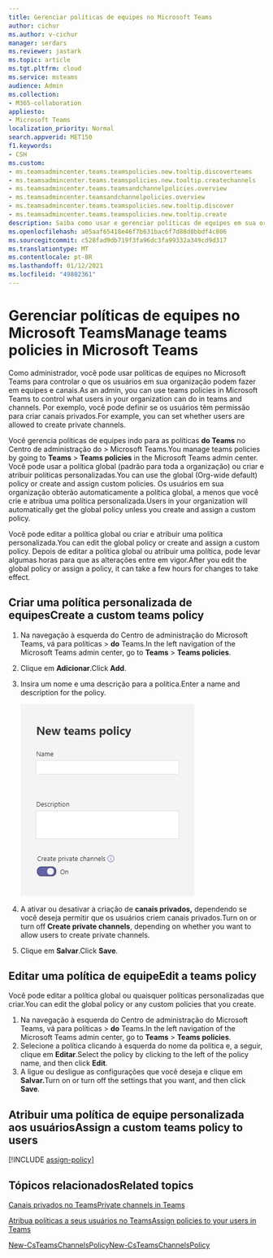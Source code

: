 ```yaml
---
title: Gerenciar políticas de equipes no Microsoft Teams
author: cichur
ms.author: v-cichur
manager: serdars
ms.reviewer: jastark
ms.topic: article
ms.tgt.pltfrm: cloud
ms.service: msteams
audience: Admin
ms.collection:
- M365-collaboration
appliesto:
- Microsoft Teams
localization_priority: Normal
search.appverid: MET150
f1.keywords:
- CSH
ms.custom:
- ms.teamsadmincenter.teams.teamspolicies.new.tooltip.discoverteams
- ms.teamsadmincenter.teams.teamspolicies.new.tooltip.createchannels
- ms.teamsadmincenter.teams.teamsandchannelpolicies.overview
- ms.teamsadmincenter.teamsandchannelpolicies.overview
- ms.teamsadmincenter.teams.teamspolicies.new.tooltip.discover
- ms.teamsadmincenter.teams.teamspolicies.new.tooltip.create
description: Saiba como usar e gerenciar políticas de equipes em sua organização para controlar o que os usuários podem fazer em equipes e canais.
ms.openlocfilehash: a05aaf65418e46f7b631bac6f7d88d8bbdf4c806
ms.sourcegitcommit: c528fad9db719f3fa96dc3fa99332a349cd9d317
ms.translationtype: MT
ms.contentlocale: pt-BR
ms.lasthandoff: 01/12/2021
ms.locfileid: "49802361"
---
```

# <a name="manage-teams-policies-in-microsoft-teams"></a><span data-ttu-id="466f5-103">Gerenciar políticas de equipes no Microsoft Teams</span><span class="sxs-lookup"><span data-stu-id="466f5-103">Manage teams policies in Microsoft Teams</span></span>

<span data-ttu-id="466f5-104">Como administrador, você pode usar políticas de equipes no Microsoft Teams para controlar o que os usuários em sua organização podem fazer em equipes e canais.</span><span class="sxs-lookup"><span data-stu-id="466f5-104">As an admin, you can use teams policies in Microsoft Teams to control what users in your organization can do in teams and channels.</span></span> <span data-ttu-id="466f5-105">Por exemplo, você pode definir se os usuários têm permissão para criar canais privados.</span><span class="sxs-lookup"><span data-stu-id="466f5-105">For example, you can set whether users are allowed to create private channels.</span></span>

<span data-ttu-id="466f5-106">Você gerencia políticas de equipes indo para as políticas **do Teams** no Centro de administração do  >   Microsoft Teams.</span><span class="sxs-lookup"><span data-stu-id="466f5-106">You manage teams policies by going to **Teams** > **Teams policies** in the Microsoft Teams admin center.</span></span> <span data-ttu-id="466f5-107">Você pode usar a política global (padrão para toda a organização) ou criar e atribuir políticas personalizadas.</span><span class="sxs-lookup"><span data-stu-id="466f5-107">You can use the global (Org-wide default) policy or create and assign custom policies.</span></span> <span data-ttu-id="466f5-108">Os usuários em sua organização obterão automaticamente a política global, a menos que você crie e atribua uma política personalizada.</span><span class="sxs-lookup"><span data-stu-id="466f5-108">Users in your organization will automatically get the global policy unless you create and assign a custom policy.</span></span>

<span data-ttu-id="466f5-109">Você pode editar a política global ou criar e atribuir uma política personalizada.</span><span class="sxs-lookup"><span data-stu-id="466f5-109">You can edit the global policy or create and assign a custom policy.</span></span> <span data-ttu-id="466f5-110">Depois de editar a política global ou atribuir uma política, pode levar algumas horas para que as alterações entre em vigor.</span><span class="sxs-lookup"><span data-stu-id="466f5-110">After you edit the global policy or assign a policy, it can take a few hours for changes to take effect.</span></span>

## <a name="create-a-custom-teams-policy"></a><span data-ttu-id="466f5-111">Criar uma política personalizada de equipes</span><span class="sxs-lookup"><span data-stu-id="466f5-111">Create a custom teams policy</span></span>

1. <span data-ttu-id="466f5-112">Na navegação à esquerda do Centro de administração do Microsoft Teams, vá para políticas  >  **do** Teams.</span><span class="sxs-lookup"><span data-stu-id="466f5-112">In the left navigation of the Microsoft Teams admin center, go to **Teams** > **Teams policies**.</span></span>
2. <span data-ttu-id="466f5-113">Clique em **Adicionar**.</span><span class="sxs-lookup"><span data-stu-id="466f5-113">Click **Add**.</span></span>
3. <span data-ttu-id="466f5-114">Insira um nome e uma descrição para a política.</span><span class="sxs-lookup"><span data-stu-id="466f5-114">Enter a name and description for the policy.</span></span>

    ![Captura de tela das configurações de política de equipes](media/teams-policies.png)
4. <span data-ttu-id="466f5-116">A ativar ou desativar a <a name="createchannels"></a> criação de **canais privados,** dependendo se você deseja permitir que os usuários criem canais privados.</span><span class="sxs-lookup"><span data-stu-id="466f5-116">Turn on or turn off **Create private channels**, <a name="createchannels"> </a> depending on whether you want to allow users to create private channels.</span></span>

5. <span data-ttu-id="466f5-117">Clique em **Salvar**.</span><span class="sxs-lookup"><span data-stu-id="466f5-117">Click **Save**.</span></span>

## <a name="edit-a-teams-policy"></a><span data-ttu-id="466f5-118">Editar uma política de equipe</span><span class="sxs-lookup"><span data-stu-id="466f5-118">Edit a teams policy</span></span>

<span data-ttu-id="466f5-119">Você pode editar a política global ou quaisquer políticas personalizadas que criar.</span><span class="sxs-lookup"><span data-stu-id="466f5-119">You can edit the global policy or any custom policies that you create.</span></span>

1. <span data-ttu-id="466f5-120">Na navegação à esquerda do Centro de administração do Microsoft Teams, vá para políticas  >  **do** Teams.</span><span class="sxs-lookup"><span data-stu-id="466f5-120">In the left navigation of the Microsoft Teams admin center, go to **Teams** > **Teams policies**.</span></span>
2. <span data-ttu-id="466f5-121">Selecione a política clicando à esquerda do nome da política e, a seguir, clique em **Editar**.</span><span class="sxs-lookup"><span data-stu-id="466f5-121">Select the policy by clicking to the left of the policy name, and then click **Edit**.</span></span>
3. <span data-ttu-id="466f5-122">A ligue ou desligue as configurações que você deseja e clique em **Salvar.**</span><span class="sxs-lookup"><span data-stu-id="466f5-122">Turn on or turn off the settings that you want, and then click **Save**.</span></span>

## <a name="assign-a-custom-teams-policy-to-users"></a><span data-ttu-id="466f5-123">Atribuir uma política de equipe personalizada aos usuários</span><span class="sxs-lookup"><span data-stu-id="466f5-123">Assign a custom teams policy to users</span></span>

[!INCLUDE [assign-policy](includes/assign-policy.md)]

## <a name="related-topics"></a><span data-ttu-id="466f5-124">Tópicos relacionados</span><span class="sxs-lookup"><span data-stu-id="466f5-124">Related topics</span></span>

[<span data-ttu-id="466f5-125">Canais privados no Teams</span><span class="sxs-lookup"><span data-stu-id="466f5-125">Private channels in Teams</span></span>](private-channels.md)

[<span data-ttu-id="466f5-126">Atribua políticas a seus usuários no Teams</span><span class="sxs-lookup"><span data-stu-id="466f5-126">Assign policies to your users in Teams</span></span>](assign-policies.md)

[<span data-ttu-id="466f5-127">New-CsTeamsChannelsPolicy</span><span class="sxs-lookup"><span data-stu-id="466f5-127">New-CsTeamsChannelsPolicy</span></span>](https://docs.microsoft.com/powershell/module/skype/new-csteamschannelspolicy?view=skype-ps)
